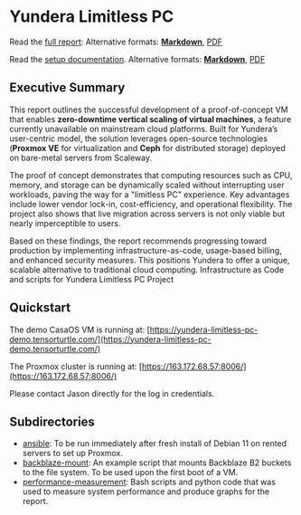 # Yundera Limitless PC

Read the [full report](https://files.tensorturtle.com/yundera-limitless-pc-docs/report.html): Alternative formats: [**Markdown**](/REPORT.md), [PDF](/REPORT.pdf)

Read the [setup documentation](https://files.tensorturtle.com/yundera-limitless-pc-docs/setup.html). Alternative formats: [**Markdown**](/SETUP.md), [PDF](/SETUP.pdf)

## Executive Summary

This report outlines the successful development of a proof-of-concept VM that enables **zero-downtime vertical scaling of virtual machines**, a feature currently unavailable on mainstream cloud platforms. Built for Yundera’s user-centric model, the solution leverages open-source technologies (**Proxmox VE** for virtualization and **Ceph** for distributed storage) deployed on bare-metal servers from Scaleway.

The proof of concept demonstrates that computing resources such as CPU, memory, and storage can be dynamically scaled without interrupting user workloads, paving the way for a "limitless PC" experience. Key advantages include lower vendor lock-in, cost-efficiency, and operational flexibility. The project also shows that live migration across servers is not only viable but nearly imperceptible to users.

Based on these findings, the report recommends progressing toward production by implementing infrastructure-as-code, usage-based billing, and enhanced security measures. This positions Yundera to offer a unique, scalable alternative to traditional cloud computing.
Infrastructure as Code and scripts for Yundera Limitless PC Project

## Quickstart

The demo CasaOS VM is running at: [https://yundera-limitless-pc-demo.tensorturtle.com/](https://yundera-limitless-pc-demo.tensorturtle.com/)

The Proxmox cluster is running at: [https://163.172.68.57:8006/](https://163.172.68.57:8006/)

Please contact Jason directly for the log in credentials.

## Subdirectories

+ [ansible](/ansible): To be run immediately after fresh install of Debian 11 on rented servers to set up Proxmox.
+ [backblaze-mount](/backblaze-mount): An example script that mounts Backblaze B2 buckets to the file system. To be used upon the first boot of a VM.
+ [performance-measurement](/performance-measurement): Bash scripts and python code that was used to measure system performance and produce graphs for the report.
